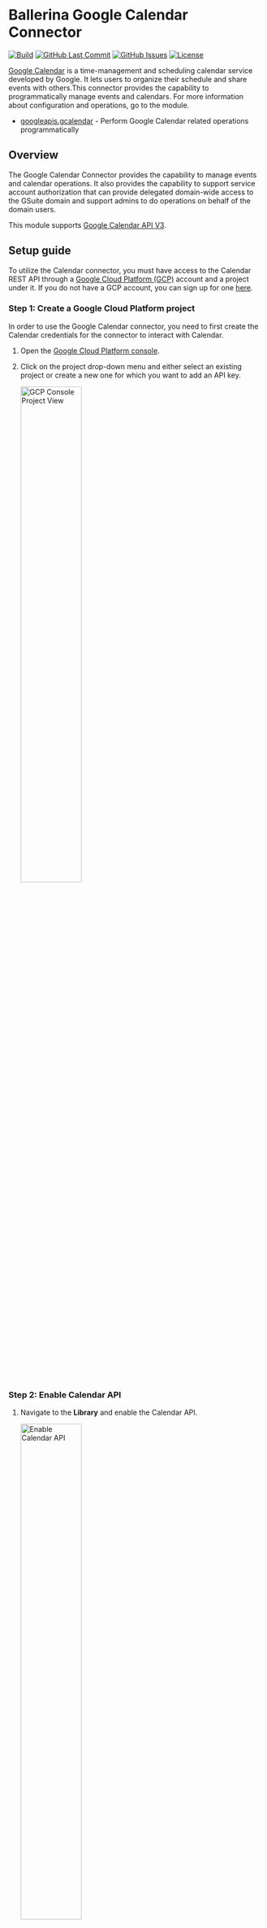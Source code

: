 # Ballerina Google Calendar Connector

[![Build](https://github.com/ballerina-platform/module-ballerinax-googleapis.calendar/actions/workflows/ci.yml/badge.svg)](https://github.com/ballerina-platform/module-ballerinax-googleapis.calendar/actions/workflows/ci.yml)
[![GitHub Last Commit](https://img.shields.io/github/last-commit/ballerina-platform/module-ballerinax-googleapis.calendar.svg)](https://github.com/ballerina-platform/module-ballerinax-googleapis.calendar/commits/main)
[![GitHub Issues](https://img.shields.io/github/issues/ballerina-platform/ballerina-library/module/googleapis.calendar.svg?label=Open%20Issues)](https://github.com/ballerina-platform/ballerina-library/labels/module%2Fgoogleapis.calendar)
[![License](https://img.shields.io/badge/License-Apache%202.0-blue.svg)](https://opensource.org/licenses/Apache-2.0)

[Google Calendar](https://developers.google.com/calendar) is a time-management and scheduling calendar service developed by Google. It lets users to organize their schedule and share events with others.This connector provides the capability to programmatically manage events and calendars.
For more information about configuration and operations, go to the module.

- [googleapis.gcalendar](ballerina/Module.md) - Perform Google Calendar related operations programmatically

## Overview

The Google Calendar Connector provides the capability to manage events and calendar operations. It also provides the capability to support service account authorization that can provide delegated domain-wide access to the GSuite domain and support admins to do operations on behalf of the domain users.

This module supports [Google Calendar API V3](https://developers.google.com/calendar/api).

## Setup guide

To utilize the Calendar connector, you must have access to the Calendar REST API through a [Google Cloud Platform (GCP)](https://console.cloud.google.com/) account and a project under it. If you do not have a GCP account, you can sign up for one [here](https://cloud.google.com/).

### Step 1: Create a Google Cloud Platform project

In order to use the Google Calendar connector, you need to first create the Calendar credentials for the connector to interact with Calendar.

1. Open the [Google Cloud Platform console](https://console.cloud.google.com/).

2. Click on the project drop-down menu and either select an existing project or create a new one for which you want to add an API key.

   <img src=https://raw.githubusercontent.com/ballerina-platform/module-ballerinax-googleapis.calendar/main/ballerina/resources/gcp-console-project-view.png alt="GCP Console Project View" width="50%">

### Step 2: Enable Calendar API

1. Navigate to the **Library** and enable the Calendar API.

   <img src=https://raw.githubusercontent.com/ballerina-platform/module-ballerinax-googleapis.calendar/main/ballerina/resources/enable-calendar-api.png alt="Enable Calendar API" width="50%">

### Step 3: Configure OAuth consent

1. Click on the **OAuth consent screen** tab in the Google Cloud Platform console.

    <img src=https://raw.githubusercontent.com/ballerina-platform/module-ballerinax-googleapis.calendar/main/ballerina/resources/consent-screen.png alt="Consent Screen" width="50%">

2. Provide a name for the consent application and save your changes.

### Step 4: Create OAuth client

1. Navigate to the **Credentials** tab in your Google Cloud Platform console.

2. Click  **Create credentials** and from the dropdown menu, select **OAuth client ID**.

   <img src=https://raw.githubusercontent.com/ballerina-platform/module-ballerinax-googleapis.calendar/main/ballerina/resources/create-credentials.png alt="Create Credentials" width="50%">

3. You will be directed to the **OAuth consent** screen, in which you need to fill in the necessary information below.

    | Field                     | Value |
    | ------------------------- | ----- |
    | Application type          | Web Application |
    | Name                      | CalendarConnector  |
    | Authorized redirect URIs  | <https://developers.google.com/oauthplayground> |

4. After filling in these details, click **Create**.

5. Make sure to save the provided **Client ID** and **Client secret**.

### Step 5: Get the access and refresh tokens

**Note**: It is recommended to use the [OAuth 2.0 playground](https://developers.google.com/oauthplayground) to obtain the tokens.

1. Configure the OAuth playground with the OAuth client ID and client secret.

   <img src=https://raw.githubusercontent.com/ballerina-platform/module-ballerinax-googleapis.calendar/main/ballerina/resources/oauth-playground.png alt="OAuth Playground" width="50%">

2. Authorize the Calendar APIs.

    <img src=https://raw.githubusercontent.com/ballerina-platform/module-ballerinax-googleapis.calendar/main/ballerina/resources/authorize-calendar-apis.png alt="Authorize APIs" width="50%">

3. Exchange the authorization code for tokens.

   <img src=https://raw.githubusercontent.com/ballerina-platform/module-ballerinax-googleapis.calendar/main/ballerina/resources/exchange-tokens.png alt="Exchange Tokens" width="50%">

## Quickstart

To use the Google Calendar connector in your Ballerina project, modify the `.bal` file as follows:

### Step 1: Import the module

Import the `ballerinax/googleapis.gcalendar` module.

```ballerina
import ballerinax/googleapis.gcalendar;
```

### Step 2: Instantiate a new connector

Create a `gcalendar:ConnectionConfig` with the obtained OAuth2.0 tokens and initialize the connector with it.

```ballerina
configurable string clientId = ?;
configurable string clientSecret = ?;
configurable string refreshToken = ?;
configurable string refreshUrl = ?;

gcalendar:Client calendar = check new ({
   auth: {
      clientId,
      clientSecret,
      refreshToken,
      refreshUrl
   }
});
```

### Step 3: Invoke the connector operation

You can now utilize the operations available within the connector.

```ballerina
public function main() returns error? {
   gcalendar:Client calendar = ...//

   // create a calendar
   gcalendar:Calendar calendar = check calendar->/calendars.post({
      summary: "Work Schedule"
   });

   // quick add new event
   string eventTitle = "Sample Event";
   gcalendar:Event event = check calendar->/calendars/[calendarId]/events/quickAdd.post(eventTitle);
}
```

### Step 4: Run the Ballerina application

Use the following command to compile and run the Ballerina program.

```bash
bal run
```

## Examples

The Google Calendar connector provides practical examples illustrating usage in various scenarios. Explore these [examples](https://github.com/ballerina-platform/module-ballerinax-googleapis.calendar/tree/main/examples), covering use cases like creating calendar, scheduling meeting events, and adding reminders.

1. [Project management with Calendar API](https://github.com/ballerina-platform/module-ballerinax-googleapis.calendar/tree/main/examples/project-management-with-calendar)
    This example shows how to use Google Calendar APIs to efficiently manage work schedule of a person. It interacts with the API for various tasks related to scheduling and organizing work-related events and meetings.
2. [Work schedule management with Calendar API](https://github.com/ballerina-platform/module-ballerinax-googleapis.calendar/tree/main/examples/work-schedule-management-with-calendar)
    This example shows how to use Google Calendar APIs to managing personal project schedule and collaborating with team members.

For comprehensive information about the connector's functionality, configuration, and usage in Ballerina programs, refer to the Google Calendar connector's reference guide in [Ballerina Central](https://central.ballerina.io/ballerinax/googleapis.calendar/latest).

## Issues and projects

The **Issues** and **Projects** tabs are disabled for this repository as this is part of the Ballerina library. To report bugs, request new features, start new discussions, view project boards, etc., visit the Ballerina library [parent repository](https://github.com/ballerina-platform/ballerina-library).

This repository only contains the source code for the package.

## Building from the source

### Prerequisites

1. Download and install Java SE Development Kit (JDK) version 17. You can download it from either of the following sources:

   - [Oracle JDK](https://www.oracle.com/java/technologies/downloads/)
   - [OpenJDK](https://adoptium.net/)

    > **Note:** After installation, remember to set the `JAVA_HOME` environment variable to the directory where JDK was installed.

2. Download and install [Ballerina Swan Lake](https://ballerina.io/).

3. Download and install [Docker](https://www.docker.com/get-started).

    > **Note**: Ensure that the Docker daemon is running before executing any tests.

4. Generate a Github access token with read package permissions, then set the following `env` variables:

    ```bash
   export packageUser=<Your GitHub Username>
   export packagePAT=<GitHub Personal Access Token>
    ```

### Build options

Execute the commands below to build from the source.

1. To build the package:

   ```bash
   ./gradlew clean build
   ```

2. To run the tests:

   ```bash
   ./gradlew clean test
   ```

3. To build the without the tests:

   ```bash
   ./gradlew clean build -x test
   ```

4. To debug package with a remote debugger:

   ```bash
   ./gradlew clean build -Pdebug=<port>
   ```

5. To debug with Ballerina language:

   ```bash
   ./gradlew clean build -PbalJavaDebug=<port>
   ```

6. Publish the generated artifacts to the local Ballerina central repository:

   ```bash
   ./gradlew clean build -PpublishToLocalCentral=true
   ```

7. Publish the generated artifacts to the Ballerina central repository:

   ```bash
   ./gradlew clean build -PpublishToCentral=true
   ```

## Contributing to Ballerina

As an open source project, Ballerina welcomes contributions from the community.

For more information, go to the [contribution guidelines](https://github.com/ballerina-platform/ballerina-lang/blob/master/CONTRIBUTING.md).

## Code of conduct

All contributors are encouraged to read the [Ballerina Code of Conduct](https://ballerina.io/code-of-conduct).

## Useful links

- Discuss code changes of the Ballerina project in [ballerina-dev@googlegroups.com](mailto:ballerina-dev@googlegroups.com).
- Chat live with us via our [Discord server](https://discord.gg/ballerinalang).
- Post all technical questions on Stack Overflow with the [#ballerina](https://stackoverflow.com/questions/tagged/ballerina) tag.
